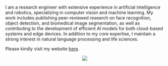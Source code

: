 I am a research engineer with extensive experience in artificial intelligence and robotics, specializing in computer vision and machine learning. My work includes publishing peer-reviewed research on face recognition, object detection, and biomedical image segmentation, as well as contributing to the development of efficient AI models for both cloud-based systems and edge devices. In addition to my core expertise, I maintain a strong interest in natural language processing and life sciences.

Please kindly visit my website [here](https://reshalfahsi.github.io/).

<p align="center"><img src="https://github-readme-stats.vercel.app/api?username=reshalfahsi&theme=tokyonight&show_icons=true&count_private=true&r=1"></p>
